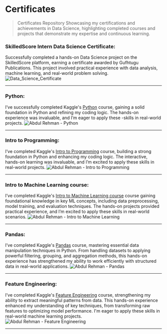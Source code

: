 # Certificates
> Certificates Repository Showcasing my certifications and achievements in Data Science, highlighting completed courses and projects that demonstrate my expertise and continuous learning.



### SkilledScore Intern Data Science Certificate:
Successfully completed a hands-on Data Science project on the SkilledScore platform, earning a certificate awarded by Gufhtugu Publications. This project involved practical experience with data analysis, machine learning, and real-world problem solving.
![Data_Science_Certificate](https://github.com/user-attachments/assets/f56edb47-448c-4203-91c9-f033a1a96375)

---

### Python:
I’ve successfully completed Kaggle's [Python](https://www.kaggle.com/learn/certification/abdulrehmanchatha/python) course, gaining a solid foundation in Python and refining my coding logic. The hands-on experience was invaluable, and I’m eager to apply these -skills in real-world projects.
![Abdul Rehman - Python](https://github.com/user-attachments/assets/56341549-acc0-4638-bb18-398948eed1e3)

---


### Intro to Programming:
I’ve completed Kaggle's [Intro to Programming](https://www.kaggle.com/learn/certification/abdulrehmanchatha/intro-to-programming) course, building a strong foundation in Python and enhancing my coding logic. The interactive, hands-on learning was invaluable, and I’m excited to apply these skills in real-world projects.
![Abdul Rehman - Intro to Programming](https://github.com/user-attachments/assets/36143671-74ba-4241-9eeb-7cf5b77aecd1)

---

### Intro to Machine Learning course:
I’ve completed Kaggle's [Intro to Machine Learning course](https://www.kaggle.com/learn/certification/abdulrehmanchatha/intro-to-machine-learning) course gaining foundational knowledge in key ML concepts, including data preprocessing, model training, and evaluation techniques. The hands-on projects provided practical experience, and I’m excited to apply these skills in real-world scenarios.
![Abdul Rehman - Intro to Machine Learning](https://github.com/user-attachments/assets/82963223-6623-47d0-a339-8bce98540513)


---

### Pandas:
I’ve completed Kaggle's [Pandas](https://www.kaggle.com/learn/certification/abdulrehmanchatha/pandas) course, mastering essential data manipulation techniques in Python. From handling datasets to applying powerful filtering, grouping, and aggregation methods, this hands-on experience has strengthened my ability to work efficiently with structured data in real-world applications.
![Abdul Rehman - Pandas](https://github.com/user-attachments/assets/4b3cb8b6-675c-4113-a580-3aa6d825612d)

---


### Feature Engineering:
I’ve completed Kaggle's [Feature Engineering](https://www.kaggle.com/learn/certification/abdulrehmanchatha/feature-engineering) course, strengthening my ability to extract meaningful patterns from data. This hands-on experience enhanced my understanding of key techniques, from transforming raw features to optimizing model performance. I'm eager to apply these skills in real-world machine learning projects.
![Abdul Rehman - Feature Engineering](https://github.com/user-attachments/assets/8505d23d-95e5-45f3-b37a-2db76166fdd1)

---
